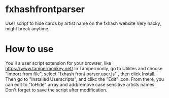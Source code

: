 # fxhashfrontparser
User script to hide cards by artist name on the fxhash website
Very hacky, might break anytime.

# How to use
You'll a user script extension for your browser, like https://www.tampermonkey.net/
In Tampermonly, go to Utilites and choose "Import from file", select "fxhash front parser.user.js" , then click Install. 
Then go to "Installed Userscripts", and clikc the "Edit" icon.
From there, you can edit to "toHide" array and add/remove case sensitive artists names. Don't forget to save the script after modification.
